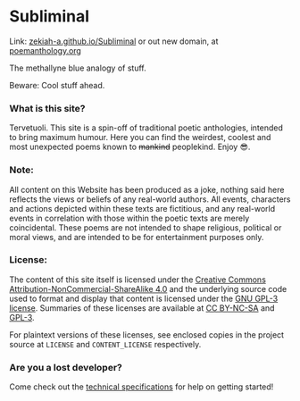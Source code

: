 # Subliminal
Link: [zekiah-a.github.io/Subliminal](https://zekiah-a.github.io/Subliminal) or out new domain, at [poemanthology.org](https://poemanthology.org)

The methallyne blue analogy of stuff.

Beware: Cool stuff ahead.

### What is this site?
Tervetuoli. This site is a spin-off of traditional poetic anthologies, intended to bring maximum humour.
Here you can find the weirdest, coolest and most unexpected poems known to ~~mankind~~ peoplekind.
Enjoy 😎.

### Note:

All content on this Website has been produced as a joke, nothing said here reflects the views or beliefs of any real-world authors.
All events, characters and actions depicted within these texts are fictitious, and any real-world events in correlation with those within the poetic texts are merely coincidental.
These poems are not intended to shape religious, political or moral views, and are intended to be for entertainment purposes only. 

### License:
The content of this site itself is licensed under the [Creative Commons Attribution-NonCommercial-ShareAlike 4.0](https://creativecommons.org/licenses/by-nc-sa/4.0/legalcode) and the underlying source code used to format and display that content is licensed under the [GNU GPL-3 license](https://www.gnu.org/licenses/gpl-3.0.en.html).
Summaries of these licenses are available at [CC BY-NC-SA](https://creativecommons.org/licenses/by-nc-sa/4.0/) and [GPL-3](https://tldrlegal.com/license/gnu-general-public-license-v3-(gpl-3)).

For plaintext versions of these licenses, see enclosed copies in the project source at `LICENSE` and `CONTENT_LICENSE` respectively.

### Are you a lost developer?
Come check out the [technical specifications](./TECHNICAL_SPECIFICATIONS.md) for help on getting started!